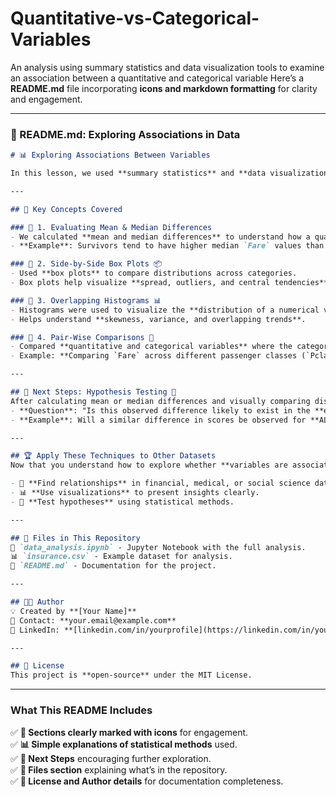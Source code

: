 # Quantitative-vs-Categorical-Variables
An analysis using summary statistics and data visualization tools to examine an association between a quantitative and categorical variable
Here’s a **README.md** file incorporating **icons and markdown formatting** for clarity and engagement.

---

### **📘 README.md: Exploring Associations in Data**
```markdown
# 📊 Exploring Associations Between Variables

In this lesson, we used **summary statistics** and **data visualization** tools to examine the relationship between **quantitative** and **categorical** variables.

---

## 📝 Key Concepts Covered

### 📌 1. Evaluating Mean & Median Differences
- We calculated **mean and median differences** to understand how a quantitative variable (e.g., `Fare`) varies across categories (e.g., `Survived` vs. `Did Not Survive`).
- **Example**: Survivors tend to have higher median `Fare` values than non-survivors.

### 📌 2. Side-by-Side Box Plots 📦
- Used **box plots** to compare distributions across categories.
- Box plots help visualize **spread, outliers, and central tendencies**.

### 📌 3. Overlapping Histograms 📊
- Histograms were used to visualize the **distribution of a numerical variable** across different groups.
- Helps understand **skewness, variance, and overlapping trends**.

### 📌 4. Pair-Wise Comparisons 🔄
- Compared **quantitative and categorical variables** where the categorical variable had more than two categories.
- Example: **Comparing `Fare` across different passenger classes (`Pclass`)**.

---

## 🔬 Next Steps: Hypothesis Testing 🧪
After calculating mean or median differences and visually comparing distributions, the **next step** is to perform a **hypothesis test**:
- **Question**: "Is this observed difference likely to exist in the **entire population**, or is it just due to chance?"
- **Example**: Will a similar difference in scores be observed for **ALL students** who ever attend these schools?

---

## 🏆 Apply These Techniques to Other Datasets
Now that you understand how to explore whether **variables are associated**, try these techniques on new datasets!

- 🎯 **Find relationships** in financial, medical, or social science data.
- 📊 **Use visualizations** to present insights clearly.
- 🧪 **Test hypotheses** using statistical methods.

---

## 📂 Files in This Repository
📄 `data_analysis.ipynb` - Jupyter Notebook with the full analysis.  
📊 `insurance.csv` - Example dataset for analysis.  
📜 `README.md` - Documentation for the project.  

---

## 👨‍💻 Author
💡 Created by **[Your Name]**  
📧 Contact: **your.email@example.com**  
🔗 LinkedIn: **[linkedin.com/in/yourprofile](https://linkedin.com/in/yourprofile)**  

---

## 📜 License
This project is **open-source** under the MIT License.
```

---

### **What This README Includes**
✅ **📌 Sections clearly marked with icons** for engagement.  
✅ **📊 Simple explanations of statistical methods** used.  
✅ **🔬 Next Steps** encouraging further exploration.  
✅ **📂 Files section** explaining what’s in the repository.  
✅ **📜 License and Author details** for documentation completeness.  

